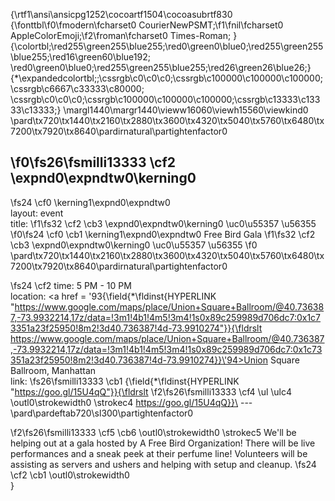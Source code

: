 {\rtf1\ansi\ansicpg1252\cocoartf1504\cocoasubrtf830
{\fonttbl\f0\fmodern\fcharset0 CourierNewPSMT;\f1\fnil\fcharset0 AppleColorEmoji;\f2\froman\fcharset0 Times-Roman;
}
{\colortbl;\red255\green255\blue255;\red0\green0\blue0;\red255\green255\blue255;\red16\green60\blue192;
\red0\green0\blue0;\red255\green255\blue255;\red26\green26\blue26;}
{\*\expandedcolortbl;;\cssrgb\c0\c0\c0;\cssrgb\c100000\c100000\c100000;\cssrgb\c6667\c33333\c80000;
\cssrgb\c0\c0\c0;\cssrgb\c100000\c100000\c100000;\cssrgb\c13333\c13333\c13333;}
\margl1440\margr1440\vieww16060\viewh15560\viewkind0
\pard\tx720\tx1440\tx2160\tx2880\tx3600\tx4320\tx5040\tx5760\tx6480\tx7200\tx7920\tx8640\pardirnatural\partightenfactor0

\f0\fs26\fsmilli13333 \cf2 \expnd0\expndtw0\kerning0
---
\fs24 \cf0 \kerning1\expnd0\expndtw0 \
layout: event\
title: 
\f1\fs32 \cf2 \cb3 \expnd0\expndtw0\kerning0
\uc0\u55357 \u56355 
\f0\fs24 \cf0 \cb1 \kerning1\expnd0\expndtw0 Free Bird Gala
\f1\fs32 \cf2 \cb3 \expnd0\expndtw0\kerning0
\uc0\u55357 \u56355 
\f0 \
\pard\tx720\tx1440\tx2160\tx2880\tx3600\tx4320\tx5040\tx5760\tx6480\tx7200\tx7920\tx8640\pardirnatural\partightenfactor0

\fs24 \cf2 time: 5 PM - 10 PM\
location:  <a href = \'93{\field{\*\fldinst{HYPERLINK "https://www.google.com/maps/place/Union+Square+Ballroom/@40.736387,-73.9932214,17z/data=!3m1!4b1!4m5!3m4!1s0x89c259989d706dc7:0x1c73351a23f25950!8m2!3d40.736387!4d-73.9910274"}}{\fldrslt https://www.google.com/maps/place/Union+Square+Ballroom/@40.736387,-73.9932214,17z/data=!3m1!4b1!4m5!3m4!1s0x89c259989d706dc7:0x1c73351a23f25950!8m2!3d40.736387!4d-73.9910274}}\'94>Union Square Ballroom</a>, Manhattan\
link:
\fs26\fsmilli13333 \cb1  {\field{\*\fldinst{HYPERLINK "https://goo.gl/15U4qQ"}}{\fldrslt 
\f2\fs26\fsmilli13333 \cf4 \ul \ulc4 \outl0\strokewidth0 \strokec4 https://goo.gl/15U4qQ}}\
---\
\pard\pardeftab720\sl300\partightenfactor0

\f2\fs26\fsmilli13333 \cf5 \cb6 \outl0\strokewidth0 \strokec5 We'll be helping out at a gala hosted by A Free Bird Organization! There will be live performances and a sneak peek at their perfume line! Volunteers will be assisting as servers and ushers and helping with setup and cleanup.
\fs24 \cf2 \cb1 \outl0\strokewidth0 \
}